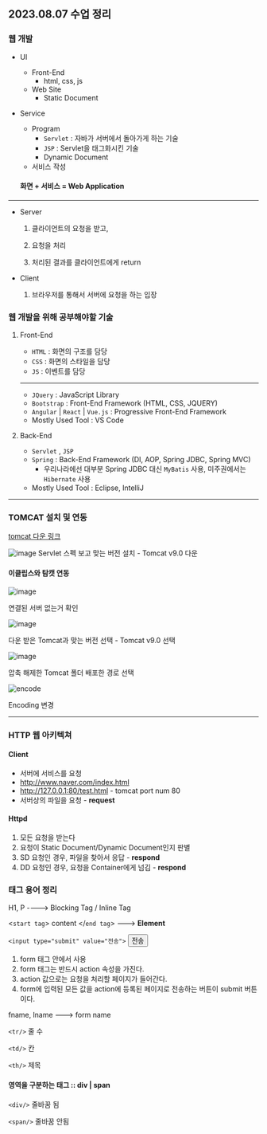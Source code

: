 ## 2023.08.07 수업 정리

### 웹 개발

- UI

  - Front-End
    - html, css, js
  - Web Site
    - Static Document

- Service

  - Program
    - `Servlet` : 자바가 서버에서 돌아가게 하는 기술
    - `JSP` : Servlet을 태그화시킨 기술
    - Dynamic Document
  - 서비스 작성

  #### 화면 + 서비스 = Web Application

---

- Server

  1. 클라이언트의 요청을 받고,

  2. 요청을 처리

  3. 처리된 결과를 클라이언트에게 return

- Client

  1. 브라우저를 통해서 서버에 요청을 하는 입장

### 웹 개발을 위해 공부해야할 기술

1. Front-End

   - `HTML` : 화면의 구조를 담당
   - `CSS` : 화면의 스타일을 담당
   - `JS` : 이벤트를 담당

   ***

   - `JQuery` : JavaScript Library
   - `Bootstrap` : Front-End Framework (HTML, CSS, JQUERY)
   - `Angular` | `React` | `Vue.js` : Progressive Front-End Framework
   - Mostly Used Tool : VS Code
     <br/>

2. Back-End

   - `Servlet` , `JSP`
   - `Spring` : Back-End Framework (DI, AOP, Spring JDBC, Spring MVC)
     - 우리나라에선 대부분 Spring JDBC 대신 `MyBatis` 사용, 미주권에서는 `Hibernate` 사용
   - Mostly Used Tool : Eclipse, IntelliJ

---

### TOMCAT 설치 및 연동

[tomcat 다운 링크](https://tomcat.apache.org/)

![image](https://github.com/2oo1s/KB-ITs-Your-Life/assets/90839206/a2df205f-7ef0-4497-a908-e262cee5717c)
Servlet 스펙 보고 맞는 버전 설치 - Tomcat v9.0 다운

#### 이클립스와 탐캣 연동

![image](https://github.com/2oo1s/KB-ITs-Your-Life/assets/90839206/c834911a-08cc-4915-b7f4-c7e84f170725)

연결된 서버 없는거 확인

![image](https://github.com/2oo1s/KB-ITs-Your-Life/assets/90839206/ab1e9ee8-a030-4a07-b286-01642b0cc74d)

다운 받은 Tomcat과 맞는 버전 선택 - Tomcat v9.0 선택

![image](https://github.com/2oo1s/KB-ITs-Your-Life/assets/90839206/e0eb9119-43a0-4f44-93b2-366ec0a28da5)

압축 해제한 Tomcat 폴더 배포한 경로 선택

![encode](https://github.com/2oo1s/KB-ITs-Your-Life/assets/90839206/2ad1e0cd-fa40-45e4-b532-1c95b68eb6f0)

Encoding 변경

---

### HTTP 웹 아키텍쳐

#### Client

- 서버에 서비스를 요청
- http://www.naver.com/index.html
- http://127.0.0.1:80/test.html - tomcat port num 80
- 서버상의 파일을 요청 - <b>request</b>

#### Httpd

1. 모든 요청을 받는다
2. 요청이 Static Document/Dynamic Document인지 판별
3. SD 요청인 경우, 파일을 찾아서 응답 - <b>respond</b>
4. DD 요청인 경우, 요청을 Container에게 넘김 - <b>respond</b>

### 태그 용어 정리

H1, P ----> Blocking Tag / Inline Tag

<`start tag`> content </`end tag`> ---> <b>Element</b>

`<input type="submit" value="전송">`
<input type="submit" value="전송">

1. form 태그 안에서 사용
2. form 태그는 반드시 action 속성을 가진다.
3. action 값으로는 요청을 처리할 페이지가 들어간다.
4. form에 입력된 모든 값을 action에 등록된 페이지로 전송하는 버튼이 submit 버튼이다.

fname, lname ---> form name

`<tr/>` 줄 수

`<td/>` 칸

`<th/>` 제목

#### 영역을 구분하는 태그 :: div | span

`<div/>` 줄바꿈 됨

`<span/>` 줄바꿈 안됨
